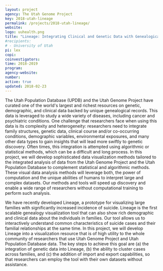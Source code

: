 ```yaml
---
layout: project
agency: The Utah Genome Project
key: 2018-utah-lineage
permalink: /projects/2018-utah-lineage/
website:
logo: uuhealth.png
title: "Lineage: Integrating Clinical and Genetic Data with Genealogical Records"
#recipients:
# - University of Utah 
pi: lex
copi: 
coinvestigators:
time: 2018-2019
program: 
agency-website:
number: 
active: true
updated: 2018-02-23
---
```


The Utah Population Database (UPDB) and the Utah Genome Project have curated one of the world's largest and richest resources on genetic, demographic, and clinical data backed by unique genealogical records. This data is leveraged to study a wide variety of diseases, including cancer and psychiatric conditions. One challenge that researchers face when using this data is its complexity and heterogeneity: researchers need to integrate family structures, genetic data, clinical course and/or co-occurring conditions, demographic variables, environmental exposures, and many other data types to gain insights that will lead more swiftly to genetic discovery. Often times, this integration is attempted using algorithmic or statistical methods, which can be a difficult and long process. In this project, we will develop sophisticated data visualization methods tailored to the integrated analysis of data from the Utah Genome Project and the Utah Population Database to complement statistical and algorithmic methods. These visual data analysis methods will leverage both, the power of computation and the unique abilities of humans to interpret large and complex datasets. Our methods and tools will speed up discovery and enable a wide range of researchers without computational training to perform such analysis.

We have recently developed Lineage, a prototype for visualizing large families with significantly increased incidence of suicide. Lineage is the first scalable genealogy visualization tool that can also show rich demographic and clinical data about the individuals in families. Our tool allows us to interactively understand common characteristics of suicide cases and their familial relationships at the same time. In this project, we will develop Lineage into a visualization resource that is of high utility to the whole community of researchers that use Utah Genome Project and Utah Population Database data. The key steps to achieve this goal are (a) the integration of genetic data into Lineage, (b) the ability to cluster cases across families, and (c) the addition of import and export capabilities, so that researchers can employ the tool with their own datasets without assistance. 